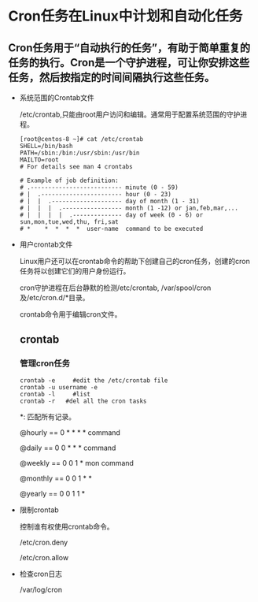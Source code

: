 # Cron任务在Linux中计划和自动化任务

## Cron任务用于“自动执行的任务”，有助于简单重复的任务的执行。Cron是一个守护进程，可让你安排这些任务，然后按指定的时间间隔执行这些任务。

* 系统范围的Crontab文件

  /etc/crontab,只能由root用户访问和编辑。通常用于配置系统范围的守护进程。

  ~~~
  [root@centos-8 ~]# cat /etc/crontab
  SHELL=/bin/bash
  PATH=/sbin:/bin:/usr/sbin:/usr/bin
  MAILTO=root
  # For details see man 4 crontabs
  
  # Example of job definition:
  # .-------------------------- minute (0 - 59)
  # |  .----------------------- hour (0 - 23)
  # |  |  .-------------------- day of month (1 - 31)
  # |  |  |  .----------------- month (1 -12) or jan,feb,mar,...
  # |  |  |  |  .-------------- day of week (0 - 6) or sun,mon,tue,wed,thu, fri,sat
  # *	 *	*  *  *  user-name  command to be executed
  ~~~

* 用户crontab文件

  Linux用户还可以在crontab命令的帮助下创建自己的cron任务，创建的cron任务将以创建它们的用户身份运行。

  cron守护进程在后台静默的检测/etc/crontab, /var/spool/cron及/etc/cron.d/*目录。

  crontab命令用于编辑cron文件。

  ## crontab

  ### 管理cron任务

  ~~~
  crontab -e	 #edit the /etc/crontab file
  crontab -u username -e
  crontab -l 	 #list 
  crontab -r   #del all the cron tasks
  ~~~

  \*: 匹配所有记录。

  @hourly	 == 0 * * * * command

  @daily		== 0 0 * * * command

  @weekly	== 0 0 1 * mon command

  @monthly	== 0 0 1 * *

  @yearly 		== 0 0 1 1 *

* 限制crontab

  控制谁有权使用crontab命令。

  /etc/cron.deny

  /etc/cron.allow

* 检查cron日志

  /var/log/cron